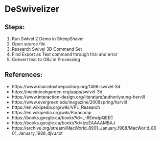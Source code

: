 # DeSwivelizer

## Steps:
<ol>
	<li>Run Swivel 2 Demo in SheepShaver</li>
	<li>Open source file</li>
	<li>Research Swivel 3D Command Set</li>
	<li>Find Export as Text command through trial and error</li>
	<li>Convert text to OBJ in Processing</li>
</ol>

## References:
<ul>
	<li>https://www.macintoshrepository.org/1496-swivel-3d</li>
	<li>https://macintoshgarden.org/apps/swivel-3d</li>
	<li>https://www.interaction-design.org/literature/author/young-harvill</li>
	<li>https://www.evergreen.edu/magazine/2008spring/harvill</li>
	<li>https://en.wikipedia.org/wiki/VPL_Research</li>
	<li>https://en.wikipedia.org/wiki/Paracomp</li>
	<li>https://books.google.ca/books?id=_-8EewtpQEEC</li>
	<li>https://books.google.ca/books?id=lzsEAAAAMBAJ</li>
	<li>https://archive.org/stream/MacWorld_8901_January_1988/MacWorld_8901_January_1988_djvu.txt</li>
</ul>